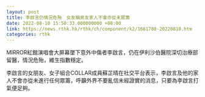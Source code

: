 ```yaml
---
layout: post
title: 李啟言仍情況危殆　女友稱男友家人不會亦從未眾籌
date: 2022-08-10 15:50:33.000000000 +08:00
link: https://news.rthk.hk/rthk/ch/component/k2/1661780-20220810.htm
categories: rthk
---
```


MIRROR紅館演唱會大屏幕墜下意外中傷者李啟言，仍在伊利沙伯醫院深切治療部留醫，情況危殆，維生指數穩定。

李啟言的女朋友、女子組合COLLAR成員蘇芷晴在社交平台表示，李啟言及他的家人不會亦從未進行任何眾籌，呼籲外界不要亂信未經證實的消息，只要為李啟言打氣便足夠。
